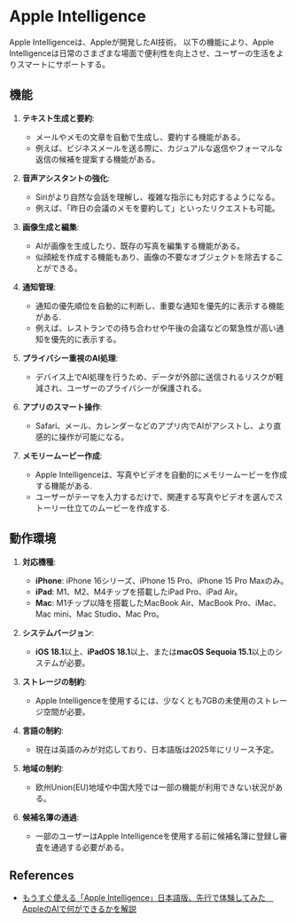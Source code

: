 # Apple Intelligence

Apple Intelligenceは、Appleが開発したAI技術。
以下の機能により、Apple Intelligenceは日常のさまざまな場面で便利性を向上させ、ユーザーの生活をよりスマートにサポートする。

## 機能

1. **テキスト生成と要約**:
   - メールやメモの文章を自動で生成し、要約する機能がある。
   - 例えば、ビジネスメールを送る際に、カジュアルな返信やフォーマルな返信の候補を提案する機能がある。

2. **音声アシスタントの強化**:
   - Siriがより自然な会話を理解し、複雑な指示にも対応するようになる。
   - 例えば、「昨日の会議のメモを要約して」といったリクエストも可能。

3. **画像生成と編集**:
   - AIが画像を生成したり、既存の写真を編集する機能がある。
   - 似顔絵を作成する機能もあり、画像の不要なオブジェクトを除去することができる。

4. **通知管理**:
   - 通知の優先順位を自動的に判断し、重要な通知を優先的に表示する機能がある.
   - 例えば、レストランでの待ち合わせや午後の会議などの緊急性が高い通知を優先的に表示する。

5. **プライバシー重視のAI処理**:
   - デバイス上でAI処理を行うため、データが外部に送信されるリスクが軽減され、ユーザーのプライバシーが保護される。

6. **アプリのスマート操作**:
   - Safari、メール、カレンダーなどのアプリ内でAIがアシストし、より直感的に操作が可能になる。

7. **メモリームービー作成**:
   - Apple Intelligenceは、写真やビデオを自動的にメモリームービーを作成する機能がある.
   - ユーザーがテーマを入力するだけで、関連する写真やビデオを選んでストーリー仕立てのムービーを作成する.

## 動作環境

1. **対応機種**:
   - **iPhone**: iPhone 16シリーズ、iPhone 15 Pro、iPhone 15 Pro Maxのみ。
   - **iPad**: M1、M2、M4チップを搭載したiPad Pro、iPad Air。
   - **Mac**: M1チップ以降を搭載したMacBook Air、MacBook Pro、iMac、Mac mini、Mac Studio、Mac Pro。

2. **システムバージョン**:
   - **iOS 18.1**以上、**iPadOS 18.1**以上、または**macOS Sequoia 15.1**以上のシステムが必要。

3. **ストレージの制約**:
   - Apple Intelligenceを使用するには、少なくとも7GBの未使用のストレージ空間が必要。

4. **言語の制約**:
   - 現在は英語のみが対応しており、日本語版は2025年にリリース予定。

5. **地域の制約**:
   - 欧州Union(EU)地域や中国大陸では一部の機能が利用できない状況がある。

6. **候補名簿の通過**:
   - 一部のユーザーはApple Intelligenceを使用する前に候補名簿に登録し審査を通過する必要がある。

## References

- [もうすぐ使える「Apple Intelligence」日本語版、先行で体験してみた　AppleのAIで何ができるかを解説](https://www.itmedia.co.jp/aiplus/articles/2502/25/news129.html)
